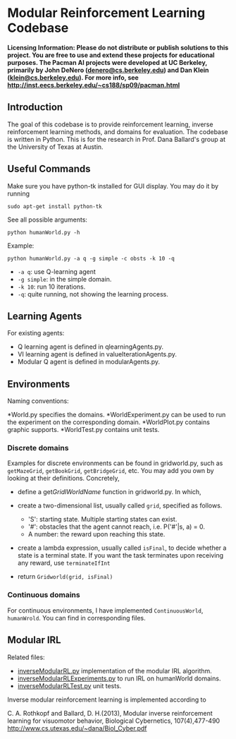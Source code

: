 Modular Reinforcement Learning Codebase
==============

**Licensing Information: Please do not distribute or publish solutions to this
project. You are free to use and extend these projects for educational
purposes. The Pacman AI projects were developed at UC Berkeley, primarily by
John DeNero (denero@cs.berkeley.edu) and Dan Klein (klein@cs.berkeley.edu).
For more info, see http://inst.eecs.berkeley.edu/~cs188/sp09/pacman.html**

Introduction
--------------

The goal of this codebase is to provide reinforcement learning, inverse
reinforcement learning methods, and domains for evaluation. The codebase is
written in Python. This is for the research in Prof. Dana Ballard's group at
the University of Texas at Austin.

Useful Commands
--------------

Make sure you have python-tk installed for GUI display. You may do it by running

``sudo apt-get install python-tk``

See all possible arguments:

``python humanWorld.py -h``

Example:

``python humanWorld.py -a q -g simple -c obsts -k 10 -q``

- `-a q`: use Q-learning agent
- `-g simple`: in the simple domain.
- `-k 10`: run 10 iterations.
- `-q`: quite running, not showing the learning process.

Learning Agents
--------------

For existing agents:

- Q learning agent is defined in qlearningAgents.py.
- VI learning agent is defined in valueIterationAgents.py.
- Modular Q agent is defined in modularAgents.py.

Environments
--------------

Naming conventions:

\*World.py specifies the domains.
\*WorldExperiment.py can be used to run the experiment on the corresponding domain.
\*WorldPlot.py contains graphic supports.
\*WorldTest.py contains unit tests. 
### Discrete domains

Examples for discrete environments can be found in gridworld.py, such as `getMazeGrid`, `getBookGrid`, `getBridgeGrid`, etc.
You may add you own by looking at their definitions. Concretely,

- define a get$GridlWorldName$ function in gridworld.py. In which,
- create a two-dimensional list, usually called `grid`, specified as follows.

  * 'S': starting state. Multiple starting states can exist.
  * '#': obstacles that the agent cannot reach, i.e. P('#'|s, a) = 0.
  * A number: the reward upon reaching this state.

- create a lambda expression, usually called `isFinal`, to decide whether a state is a terminal state. If you want the task terminates upon receiving any reward, use `terminateIfInt`
- return `Gridworld(grid, isFinal)`

### Continuous domains

For continuous environments, I have implemented `ContinuousWorld`, `humanWrold`. You can find in corresponding files.

Modular IRL
--------------

Related files:

- [inverseModularRL.py](inverseModularRL.py) implementation of the modular IRL algorithm.
- [inverseModularRLExperiments.py](inverseModularRLExperiments.py) to run IRL on humanWorld domains.
- [inverseModularRLTest.py](inverseModularRLTest.py) unit tests.

Inverse modular reinforcement learning is implemented according to

C. A. Rothkopf and Ballard, D. H.(2013), Modular inverse reinforcement
learning for visuomotor behavior, Biological Cybernetics,
107(4),477-490
http://www.cs.utexas.edu/~dana/Biol_Cyber.pdf

